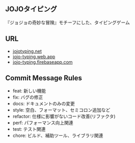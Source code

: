 ## JOJOタイピング
『ジョジョの奇妙な冒険』モチーフにした、タイピングゲーム

## URL
- [jojotyping.net](https://jojotyping.net/)
- [jojo-typing.web.app](https://jojo-typing.web.app/)
- [jojo-typing.firebaseapp.com](https://jojo-typing.firebaseapp.com/)

## Commit Message Rules
- feat: 新しい機能<br>
- fix: バグの修正<br>
- docs: ドキュメントのみの変更<br>
- style: 空白、フォーマット、セミコロン追加など<br>
- refactor: 仕様に影響がないコード改善(リファクタ)<br>
- perf: パフォーマンス向上関連<br>
- test: テスト関連<br>
- chore: ビルド、補助ツール、ライブラリ関連<br>
